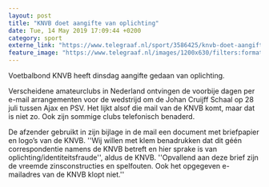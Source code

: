 ```yaml
---
layout: post
title: "KNVB doet aangifte van oplichting"
date: Tue, 14 May 2019 17:09:44 +0200
category: sport
externe_link: "https://www.telegraaf.nl/sport/3586425/knvb-doet-aangifte-van-oplichting"
feature_image: "https://www.telegraaf.nl/images/1200x630/filters:format(jpeg):quality(80)/cdn-kiosk-api.telegraaf.nl/56ea400e-765a-11e9-8689-0218eaf05005.JPG"
---
```


<p class="intro">Voetbalbond KNVB heeft dinsdag aangifte gedaan van oplichting.</p> <p>Verscheidene amateurclubs in Nederland ontvingen de voorbije dagen per e-mail arrangementen voor de wedstrijd om de Johan Cruijff Schaal op 28 juli tussen Ajax en PSV. Het lijkt alsof die mail van de KNVB komt, maar dat is niet zo. Ook zijn sommige clubs telefonisch benaderd.</p><p>De afzender gebruikt in zijn bijlage in de mail een document met briefpapier en logo’s van de KNVB. ''Wij willen met klem benadrukken dat dit géén correspondentie namens de KNVB betreft en hier sprake is van oplichting/identiteitsfraude'', aldus de KNVB. ''Opvallend aan deze brief zijn de vreemde zinsconstructies en spelfouten. Ook het opgegeven e-mailadres van de KNVB klopt niet.''</p>

